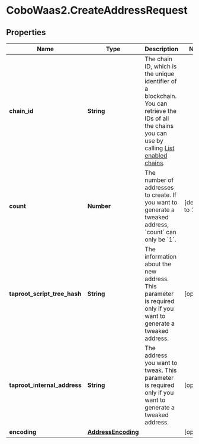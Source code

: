 # CoboWaas2.CreateAddressRequest

## Properties

Name | Type | Description | Notes
------------ | ------------- | ------------- | -------------
**chain_id** | **String** | The chain ID, which is the unique identifier of a blockchain. You can retrieve the IDs of all the chains you can use by calling [List enabled chains](/v2/api-references/wallets/list-enabled-chains). | 
**count** | **Number** | The number of addresses to create. If you want to generate a tweaked address, &#x60;count&#x60; can only be &#x60;1&#x60;. | [default to 1]
**taproot_script_tree_hash** | **String** | The information about the new address. This parameter is required only if you want to generate a tweaked address. | [optional] 
**taproot_internal_address** | **String** | The address you want to tweak. This parameter is required only if you want to generate a tweaked address. | [optional] 
**encoding** | [**AddressEncoding**](AddressEncoding.md) |  | [optional] 


